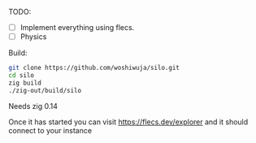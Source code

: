 TODO: 

- [ ] Implement everything using flecs.
- [ ] Physics

Build:

```bash
git clone https://github.com/woshiwuja/silo.git
cd silo
zig build
./zig-out/build/silo
```

Needs zig 0.14

Once it has started you can visit https://flecs.dev/explorer and it should connect to your instance 
